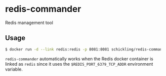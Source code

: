 # redis-commander

Redis management tool

## Usage

```sh
$ docker run -d --link redis:redis -p 8081:8081 schickling/redis-commander
```

`redis-commander` automatically works when the Redis docker container is linked as `redis` since it uses the `$REDIS_PORT_6379_TCP_ADDR` environment variable.
